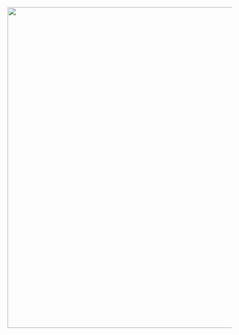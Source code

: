 

<p align="center">
 <img src="https://github.com/user-attachments/assets/7706f5f8-aceb-4de4-a1d8-9d32ce40307e" width="720px" />
</p>



